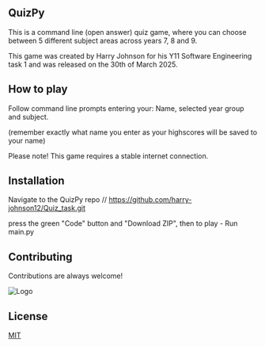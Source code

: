 ## QuizPy 
This is a command line (open answer) quiz game, where you can choose between 5 different subject areas across years 7, 8 and 9. 

This game was created by Harry Johnson for his Y11 Software Engineering task 1 and was released on the 30th of March 2025.
## How to play

Follow command line prompts entering your: Name, selected year group and subject.

(remember exactly what name you enter as your highscores will be saved to your name)

Please note! This game requires a stable internet connection.




## Installation

Navigate to the QuizPy repo // https://github.com/harry-johnson12/Quiz_task.git 

press the green "Code" button and "Download ZIP", then to play - Run main.py
## Contributing

Contributions are always welcome!

![Logo](https://sdmntpraustraliaeast.oaiusercontent.com/files/00000000-9c4c-51fa-bd30-d4119b071781/raw?se=2025-03-30T03%3A16%3A56Z&sp=r&sv=2024-08-04&sr=b&scid=4ce03e9b-7f20-5299-bbd2-762c1f9370e5&skoid=45bbd987-a662-41b7-ab2c-7ca573ea4f7e&sktid=a48cca56-e6da-484e-a814-9c849652bcb3&skt=2025-03-30T01%3A21%3A51Z&ske=2025-03-31T01%3A21%3A51Z&sks=b&skv=2024-08-04&sig=SoqwQ2aaSe5JjPHQX0W/x2VOXl%2B1v/l4cez7PrQLKbM%3D)

## License

[MIT](https://choosealicense.com/licenses/mit/)




